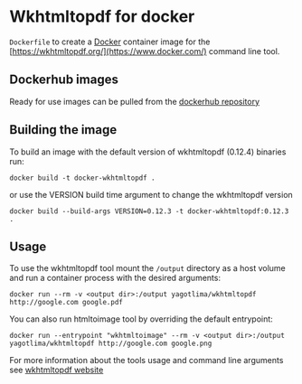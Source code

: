 # Wkhtmltopdf for docker

`Dockerfile` to create a [Docker](https://www.docker.com/) container image for
the [https://wkhtmltopdf.org/](https://www.docker.com/) command line tool.

## Dockerhub images

Ready for use images can be pulled from the
[dockerhub repository](https://hub.docker.com/r/yagotlima/wkhtmltopdf-docker/)

## Building the image

To build an image with the default version of wkhtmltopdf (0.12.4) binaries run:

```
docker build -t docker-wkhtmltopdf .
```

or use the VERSION build time argument to change the wkhtmltopdf version

```
docker build --build-args VERSION=0.12.3 -t docker-wkhtmltopdf:0.12.3 .
```

## Usage

To use the wkhtmltopdf tool mount the `/output` directory as a host volume and run a container process with the desired arguments:

```
docker run --rm -v <output dir>:/output yagotlima/wkhtmltopdf http://google.com google.pdf
```

You can also run htmltoimage tool by overriding the default entrypoint:

```
docker run --entrypoint "wkhtmltoimage" --rm -v <output dir>:/output yagotlima/wkhtmltopdf http://google.com google.png
```

For more information about the tools usage and command line arguments see [wkhtmltopdf website](https://www.docker.com/)
